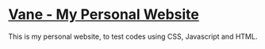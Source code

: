 # <a href="https://kabukzdev.github.io/vane/">Vane - My Personal Website</a>
This is my personal website, to test codes using CSS, Javascript and HTML.
